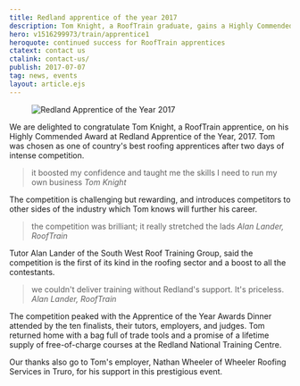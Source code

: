 ```yaml
---
title: Redland apprentice of the year 2017
description: Tom Knight, a RoofTrain graduate, gains a Highly Commended Award at Redland Apprentice of the Year, 2017.
hero: v1516299973/train/apprentice1
heroquote: continued success for RoofTrain apprentices
ctatext: contact us
ctalink: contact-us/
publish: 2017-07-07
tag: news, events
layout: article.ejs
---
```


<figure data-href="[imagecdn]f_auto/v1515518076/train/learning2" class="progressive replace inline alt">
  <img src="[imagecdn]f_auto,c_scale,w_50/v1515518076/train/learning2" alt="Redland Apprentice of the Year 2017" class="preview" />
</figure>

We are delighted to congratulate Tom Knight, a RoofTrain apprentice, on his Highly Commended Award at Redland Apprentice of the Year, 2017. Tom was chosen as one of country's best roofing apprentices after two days of intense competition.

> it boosted my confidence and taught me the skills I need to run my own business
<cite>Tom Knight</cite>

The competition is challenging but rewarding, and introduces competitors to other sides of the industry which Tom knows will further his career.

> the competition was brilliant; it really stretched the lads
<cite>Alan Lander, RoofTrain</cite>

Tutor Alan Lander of the South West Roof Training Group, said the competition is the first of its kind in the roofing sector and a boost to all the contestants.

> we couldn't deliver training without Redland's support. It's priceless.
<cite>Alan Lander, RoofTrain</cite>

The competition peaked with the Apprentice of the Year Awards Dinner attended by the ten finalists, their tutors, employers, and judges. Tom returned home with a bag full of trade tools and a promise of a lifetime supply of free-of-charge courses at the Redland National Training Centre.

Our thanks also go to Tom's employer, Nathan Wheeler of Wheeler Roofing Services in Truro, for his support in this prestigious event.
